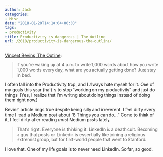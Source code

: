 ```yaml
---
author: Jack
categories:
- Misc
date: "2018-01-20T14:18:04+00:00"
tags:
- productivity
title: Productivity is dangerous | The Outline
url: /2018/productivity-is-dangerous-the-outline/
---
```

[Vincent Bevins, The Outline][1]:

> If you’re waking up at 4 a.m. to write 1,000 words about how you write 1,000 words every day, what are you actually getting done? Just stay in bed. 

I often fall into the Productivity trap, and I always hate myself for it. One of my goals this year (ha!) is to stop &#8220;working on my productivity&#8221; and just do things. (Yes, I realize that I&#8217;m writing about doing things instead of doing them right now.)

Bevins&#8217; article rings true despite being silly and irreverent. I feel dirty every time I read a Medium post about &#8220;8 Things you can do&#8230;&#8221; Come to think of it, I feel dirty after reading _most_ Medium posts lately.

> That’s right. Everyone is thinking it. LinkedIn is a death cult. Becoming a guy that posts on Linkedin is essentially like joining a religious extremist group, but for first-world people that went to Stanford.

I love that. One of my life goals is to never need LinkedIn. So far, so good.

 [1]: https://theoutline.com/post/2595/productivity-is-dangerous?zd=1